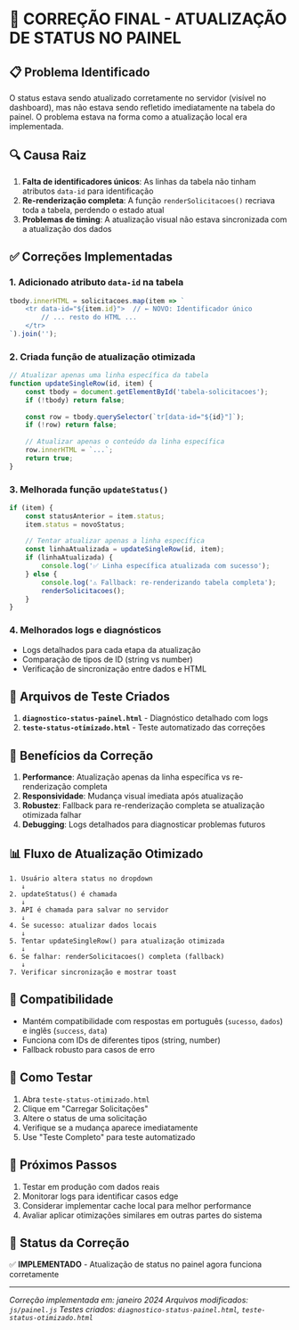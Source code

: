 # 🔧 CORREÇÃO FINAL - ATUALIZAÇÃO DE STATUS NO PAINEL

## 📋 Problema Identificado

O status estava sendo atualizado corretamente no servidor (visível no dashboard), mas não estava sendo refletido imediatamente na tabela do painel. O problema estava na forma como a atualização local era implementada.

## 🔍 Causa Raiz

1. **Falta de identificadores únicos**: As linhas da tabela não tinham atributos `data-id` para identificação
2. **Re-renderização completa**: A função `renderSolicitacoes()` recriava toda a tabela, perdendo o estado atual
3. **Problemas de timing**: A atualização visual não estava sincronizada com a atualização dos dados

## ✅ Correções Implementadas

### 1. Adicionado atributo `data-id` na tabela
```javascript
tbody.innerHTML = solicitacoes.map(item => `
    <tr data-id="${item.id}">  // ← NOVO: Identificador único
        // ... resto do HTML ...
    </tr>
`).join('');
```

### 2. Criada função de atualização otimizada
```javascript
// Atualizar apenas uma linha específica da tabela
function updateSingleRow(id, item) {
    const tbody = document.getElementById('tabela-solicitacoes');
    if (!tbody) return false;
    
    const row = tbody.querySelector(`tr[data-id="${id}"]`);
    if (!row) return false;
    
    // Atualizar apenas o conteúdo da linha específica
    row.innerHTML = `...`;
    return true;
}
```

### 3. Melhorada função `updateStatus()`
```javascript
if (item) {
    const statusAnterior = item.status;
    item.status = novoStatus;
    
    // Tentar atualizar apenas a linha específica
    const linhaAtualizada = updateSingleRow(id, item);
    if (linhaAtualizada) {
        console.log('✅ Linha específica atualizada com sucesso');
    } else {
        console.log('⚠️ Fallback: re-renderizando tabela completa');
        renderSolicitacoes();
    }
}
```

### 4. Melhorados logs e diagnósticos
- Logs detalhados para cada etapa da atualização
- Comparação de tipos de ID (string vs number)
- Verificação de sincronização entre dados e HTML

## 🧪 Arquivos de Teste Criados

1. **`diagnostico-status-painel.html`** - Diagnóstico detalhado com logs
2. **`teste-status-otimizado.html`** - Teste automatizado das correções

## 🎯 Benefícios da Correção

1. **Performance**: Atualização apenas da linha específica vs re-renderização completa
2. **Responsividade**: Mudança visual imediata após atualização
3. **Robustez**: Fallback para re-renderização completa se atualização otimizada falhar
4. **Debugging**: Logs detalhados para diagnosticar problemas futuros

## 📊 Fluxo de Atualização Otimizado

```
1. Usuário altera status no dropdown
   ↓
2. updateStatus() é chamada
   ↓
3. API é chamada para salvar no servidor
   ↓
4. Se sucesso: atualizar dados locais
   ↓
5. Tentar updateSingleRow() para atualização otimizada
   ↓
6. Se falhar: renderSolicitacoes() completa (fallback)
   ↓
7. Verificar sincronização e mostrar toast
```

## 🔄 Compatibilidade

- Mantém compatibilidade com respostas em português (`sucesso`, `dados`) e inglês (`success`, `data`)
- Funciona com IDs de diferentes tipos (string, number)
- Fallback robusto para casos de erro

## 🚀 Como Testar

1. Abra `teste-status-otimizado.html`
2. Clique em "Carregar Solicitações"
3. Altere o status de uma solicitação
4. Verifique se a mudança aparece imediatamente
5. Use "Teste Completo" para teste automatizado

## 📝 Próximos Passos

1. Testar em produção com dados reais
2. Monitorar logs para identificar casos edge
3. Considerar implementar cache local para melhor performance
4. Avaliar aplicar otimizações similares em outras partes do sistema

## 🎉 Status da Correção

✅ **IMPLEMENTADO** - Atualização de status no painel agora funciona corretamente

---

*Correção implementada em: janeiro 2024*
*Arquivos modificados: `js/painel.js`*
*Testes criados: `diagnostico-status-painel.html`, `teste-status-otimizado.html`*
